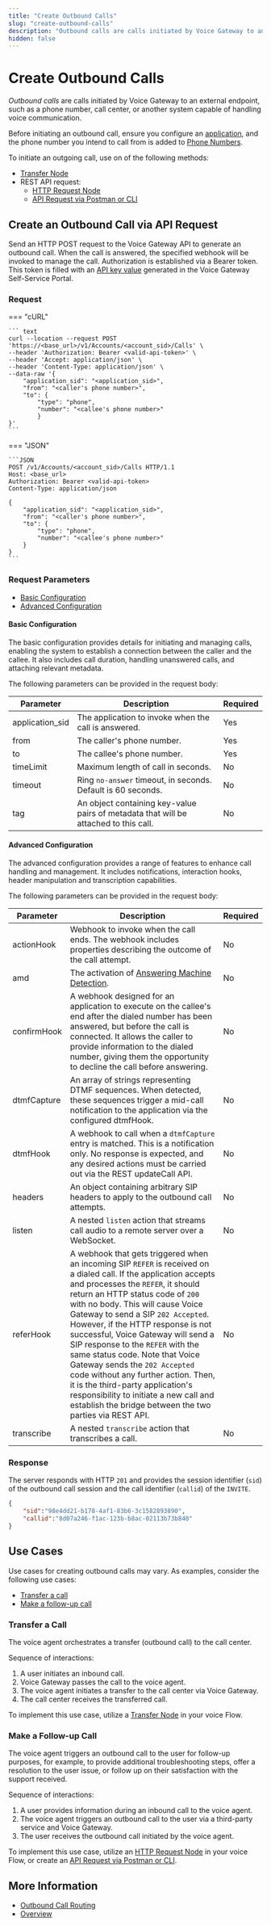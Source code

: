 ```yaml
---
title: "Create Outbound Calls"
slug: "create-outbound-calls"
description: "Outbound calls are calls initiated by Voice Gateway to an external endpoint, such as a phone number, call center, or another system capable of handling voice communication."
hidden: false
---
```


# Create Outbound Calls 

_Outbound calls_ are calls initiated by Voice Gateway to an external endpoint, such as a phone number, call center, or another system capable of handling voice communication.

Before initiating an outbound call, ensure you configure an [application](webapp/applications.md), and the phone number you intend to call from is added to [Phone Numbers](webapp/phone-numbers.md).

To initiate an outgoing call, use on of the following methods:

- [Transfer Node](../ai/flow-nodes/vg/transfer.md)
- REST API request:
   -  [HTTP Request Node](../ai/flow-nodes/services/http-request.md)
   -  [API Request via Postman or CLI](#create-an-outbound-call-via-api-request)

## Create an Outbound Call via API Request

Send an HTTP POST request to the Voice Gateway API to generate an outbound call.
When the call is answered, the specified webhook will be invoked to manage the call.
Authorization is established via a Bearer token.
This token is filled with an [API key value](webapp/accounts.md#account-level-api-keys) generated in the Voice Gateway Self-Service Portal.

### Request 

=== "cURL"

    ``` text
    curl --location --request POST 'https://<base_url>/v1/Accounts/<account_sid>/Calls' \
    --header 'Authorization: Bearer <valid-api-token>' \
    --header 'Accept: application/json' \
    --header 'Content-Type: application/json' \
    --data-raw '{
        "application_sid": "<application_sid>",
        "from": "<caller's phone number>",
        "to": {
            "type": "phone",
            "number": "<callee's phone number>"
            }
    }'
    ```

=== "JSON"

    ```JSON
    POST /v1/Accounts/<account_sid>/Calls HTTP/1.1
    Host: <base_url>
    Authorization: Bearer <valid-api-token>
    Content-Type: application/json
    
    {
        "application_sid": "<application_sid>",
        "from": "<caller's phone number>",
        "to": {
            "type": "phone",
            "number": "<callee's phone number>"
        }
    }
    ```

### Request Parameters

- [Basic Configuration](#basic-configuration)
- [Advanced Configuration](#advanced-configuration)

#### Basic Configuration

The basic configuration provides details for initiating and managing calls, enabling the system to establish a connection between the caller and the callee.
It also includes call duration, handling unanswered calls, and attaching relevant metadata.

The following parameters can be provided in the request body:

| Parameter       | Description                                                                          | Required |
|-----------------|--------------------------------------------------------------------------------------|----------|
| application_sid | The application to invoke when the call is answered.                                 | Yes      |
| from            | The caller's phone number.                                                           | Yes      |
| to              | The callee's phone number.                                                           | Yes      |
| timeLimit       | Maximum length of call in seconds.                                                   | No       |
| timeout         | Ring `no-answer` timeout, in seconds. Default is 60 seconds.                         | No       |
| tag             | An object containing key-value pairs of metadata that will be attached to this call. | No       |

#### Advanced Configuration

The advanced configuration provides a range of features to enhance call handling and management. It includes notifications, interaction hooks, header manipulation and transcription capabilities.

The following parameters can be provided in the request body:

| Parameter   | Description                                                                                                                                                                                                                                                                                                                                                                                                                                                                                                                                                                                                                                  | Required |
|-------------|----------------------------------------------------------------------------------------------------------------------------------------------------------------------------------------------------------------------------------------------------------------------------------------------------------------------------------------------------------------------------------------------------------------------------------------------------------------------------------------------------------------------------------------------------------------------------------------------------------------------------------------------|----------|
| actionHook  | Webhook to invoke when the call ends. The webhook includes properties describing the outcome of the call attempt.                                                                                                                                                                                                                                                                                                                                                                                                                                                                                                                            | No       |
| amd         | The activation of [Answering Machine Detection](references/events/ANSWERING_MACHINE_DETECTION.md).                                                                                                                                                                                                                                                                                                                                                                                                                                                                                                                                           | No       |
| confirmHook | A webhook designed for an application to execute on the callee's end after the dialed number has been answered, but before the call is connected. It allows the caller to provide information to the dialed number, giving them the opportunity to decline the call before answering.                                                                                                                                                                                                                                                                                                                                                        | No       |
| dtmfCapture | An array of strings representing DTMF sequences. When detected, these sequences trigger a mid-call notification to the application via the configured dtmfHook.                                                                                                                                                                                                                                                                                                                                                                                                                                                                              | No       |
| dtmfHook    | A webhook to call when a `dtmfCapture` entry is matched. This is a notification only. No response is expected, and any desired actions must be carried out via the REST updateCall API.                                                                                                                                                                                                                                                                                                                                                                                                                                                      | No       |
| headers     | An object containing arbitrary SIP headers to apply to the outbound call attempts.                                                                                                                                                                                                                                                                                                                                                                                                                                                                                                                                                           | No       |
| listen      | A nested `listen` action that streams call audio to a remote server over a WebSocket.                                                                                                                                                                                                                                                                                                                                                                                                                                                                                                                                                        | No       |
| referHook   | A webhook that gets triggered when an incoming SIP `REFER` is received on a dialed call. If the application accepts and processes the `REFER`, it should return an HTTP status code of `200` with no body. This will cause Voice Gateway to send a SIP `202 Accepted`.<br>However, if the HTTP response is not successful, Voice Gateway will send a SIP response to the `REFER` with the same status code. Note that Voice Gateway sends the `202 Accepted` code without any further action. Then, it is the third-party application's responsibility to initiate a new call and establish the bridge between the two parties via REST API. | No       |
| transcribe  | A nested `transcribe` action that transcribes a call.                                                                                                                                                                                                                                                                                                                                                                                                                                                                                                                                                                                        | No       |

### Response

The server responds with HTTP `201` and provides the session identifier (`sid`) of the outbound call session and the call identifier (`callid`) of the `INVITE`.

```JSON 
{
    "sid":"98e4dd21-b178-4af1-83b6-3c1582893890",
    "callid":"8d07a246-f1ac-123b-b8ac-02113b73b840"
} 
```

## Use Cases

Use cases for creating outbound calls may vary. As examples, consider the following use cases:

- [Transfer a call](#transfer-a-call)
- [Make a follow-up call](#make-a-follow-up-call)

### Transfer a Call

The voice agent orchestrates a transfer (outbound call) to the call center.

Sequence of interactions:

1. A user initiates an inbound call.
2. Voice Gateway passes the call to the voice agent.
3. The voice agent initiates a transfer to the call center via Voice Gateway.
4. The call center receives the transferred call.

To implement this use case, utilize a [Transfer Node](../ai/flow-nodes/vg/transfer.md) in your voice Flow.

### Make a Follow-up Call

The voice agent triggers an outbound call to the user for follow-up purposes,
for example, to provide additional troubleshooting steps,
offer a resolution to the user issue, or follow up on their satisfaction with the support received.

Sequence of interactions:

1. A user provides information during an inbound call to the voice agent.
2. The voice agent triggers an outbound call to the user via a third-party service and Voice Gateway.
3. The user receives the outbound call initiated by the voice agent.

To implement this use case, utilize an [HTTP Request Node](../ai/flow-nodes/services/http-request.md) in your voice Flow, or create an [API Request via Postman or CLI](#create-an-outbound-call-via-api-request).

## More Information

- [Outbound Call Routing](webapp/outbound-call-routing.md)
- [Overview](overview.md)